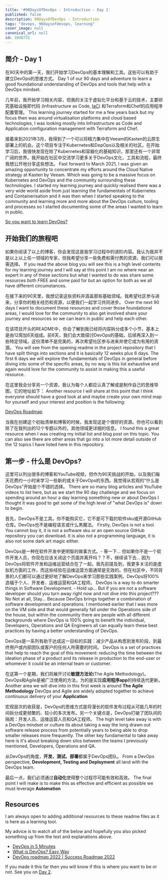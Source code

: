 ```yaml
---
title: '#90DaysOfDevOps - Introduction - Day 1'
published: false
description: 90DaysOfDevOps - Introduction
tags: "devops, 90daysofdevops, learning"
cover_image: null
canonical_url: null
id: 1048731
---
```

## 简介 - Day 1 

在90天中的第一天，我们开始学习DevOps的基本理解和工具。这些可以有助于建立DevOps的思维方式。
Day 1 of our 90 days and adventure to learn a good foundational understanding of DevOps and tools that help with a DevOps mindset. 

几年前，我开始学习相关内容，但我的关注于虚拟化平台和基于云的技术，主要研究基础设施即代码 (Infrastructure as Code, [IaC](https://www.ibm.com/cloud/learn/infrastructure-as-code)) 和Terraform和Chef的应用程序配置管理。
This learning journey started for me a few years back but my focus then was around virtualisation platforms and cloud based technologies, I was looking mostly into Infrastructure as Code and Application configuration management with Terraform and Chef. 

接着来到2021年3月，我得到了一个可以将精力集中在Veeam的Kasten的云原生部署上的机会。这个项目专注于Kubernetes和DepOps以及相关的社区。在开始学习后，我很快发现在除了Kubernetes和容器化的基础知识，那里还有一个非常广阔的世界。我开始在社区中交流学习更多关于DevOps文化、工具和流程，最终我想公开地分享这些想法。
Fast forward to March 2021, I was given an amazing opportunity to concentrate my efforts around the Cloud Native strategy at Kasten by Veeam. Which was going to be a massive focus on Kubernetes and DevOps and the community surrounding these technologies. I started my learning journey and quickly realised there was a very wide world aside from just learning the fundamentals of Kubernetes and Containerisation and it was then when I started speaking to the community and learning more and more about the DevOps culture, tooling and processes so I started documenting some of the areas I wanted to learn in public. 

[So you want to learn DevOps?](https://blog.kasten.io/devops-learning-curve)

## 开始我们的旅程吧

如果你阅读了以上的博客，你会发现这是我学习过程中的进阶内容。我认为我并不是以上以上任一领域的专家，但我希望分享一些免费和需付费的资源，我们可以按需选择。
If you read the above blog you will see this is a high level contents for my learning journey and I will say at this point I am no where near an expert in any of these sections but what I wanted to do was share some resources both FREE and some paid for but an option for both as we all have different circumstances. 

在接下来的90天里，我想记录这些资料并涵盖那些基础领域。我希望社区参与进来，分享你的相关经历和资源，以便我们一起学习共同进步。
Over the next 90 days I want to document these resources and cover those foundational areas, I would love for the community to also get involved share your journey and resources so we can learn in public and help each other. 

在该项目开头的README中，你会了解到我已经将内容拆分成多个小节，基本上是由12周加6天组成。前6天，我们会大致探讨DevOps的基础，后续再深入到一些特定领域。这份清单不是完美的，再次希望社区参与进来并使它成为有用的资源。
You will see from the opening readme in the project repository that I have split things into sections and it is basically 12 weeks plus 6 days. The first 6 days we will explore the fundamentals of DevOps in general before diving into some of the specific areas, by no way is this list exhaustive and again would love for the community to assist in making this a useful resource. 

在这里我会分享另一个资源，我认为每个人都应认真了解或是制作自己的思维导图，它的地址如下：
Another resource I will share at this point that I think everyone should have a good look at and maybe create your own mind map for yourself and your interest and position is the following: 

[DevOps Roadmap](https://roadmap.sh/devops)

当我在创建这个初始清单和博客的时候，我发现这是个很好的资源。你也可以看到除了在我列出的12个专题以外的，其他领域更详细的信息。
I found this a great resource when I was creating my initial list and blog post on this topic. You can also see there are other areas that go into a lot more detail outside of the 12 topics I have listed here in this repository. 

## 第一步 - 什么是 DevOps? 

这里可以列出很多的博客和YouTube视频，但作为90天挑战的开始，以及我们每天花费约一小时来学习一些新的或关于DevOps的东西。我觉得从宏观的“什么是DevOps”开始是个不错的选择。
There are so many blog articles and YouTube videos to list here, but as we start the 90 day challenge and we focus on spending around an hour a day learning something new or about DevOps I thought it was good to get some of the high level of "what DevOps is" down to begin. 

首先，DevOps不是工具。你不能购买它，它不是可下载的软件sku或开源GitHub仓库。DevOps也不是编程语言或什么黑魔法。
Firstly, DevOps is not a tool. You cannot buy it, it is not a software sku or an open source GitHub repository you can download. It is also not a programming language, it is also not some dark art magic either. 

DevOps是一种在软件开发中更明智的做事方式。- 等一下... 但如果你不是一个软件开发人员，你现在应该关闭这个页面并离开吗？？不，继续读下去... 因为DevOps将软件开发和运维运营结合在了一起。我先前提及到，我更多关注的是虚拟机方面的工作，而这些经验在运维运营方面通常是无效的。但在社区中，不同背景的人们都可以通过更好地了解DevOps来学习那些实践案例。DevOps将100%造福于个人、开发者、运维运营和QA工程师。
DevOps is a way to do smarter things in Software Development. - Hold up... But if you are not a software developer should you turn away right now and not dive into this project??? No Not at all, Stay... Because DevOps brings together a combination of software development and operations. I mentioned earlier that I was more on the VM side and that would generally fall under the Operations side of the house, but within the community there are people with all different backgrounds where DevOps is 100% going to benefit the individual, Developers, Operations and QA Engineers all can equally learn these best practices by having a better understanding of DevOps. 

DevOps是一系列有助于达成这一目标的实践：减少产品从构思到发布阶段，到最终用户或内部团队或客户的任何人所需要的时间。
DevOps is a set of practices that help to reach the goal of this movement: reducing the time between the ideation phase of a product and its release in production to the end-user or whomever it could be an internal team or customer. 

在这第一个星期，我们将展开讨论**敏捷方法论**(The Agile Methodology)。DevOps和Agile是被广泛使用的方法，为的是实现**应用程序app**的持续迭代更新。
Another area we will dive into in this first week is around **The Agile Methodology** DevOps and Agile are widely adopted together to achieve continuous delivery of your **Application** 

宏观层次的收获是，DevOps的思维方式是将漫长的软件发布过程从可能几年的时间拆分成更频繁的、较小的多次发布。另一个关键点是，DevOps打破了团队间的隔阂：开发人员、运维运营人员和QA工程师。
The high level take away is with a DevOps mindset or culture its about taking a way the long drawn out software release process from potentially years to being able to drop smaller releases more frequently. The other key fundamental to take away here is it's about breaking down silos between the teams I previously mentioned, Developers, Operations and QA. 

从DevOps的角度，**开发、测试、部署**都属于DevOps团队。
From a DevOps perspective, **Development, Testing and Deployment** all land with the DevOps team. 

最后一点，我们必须通过**自动化**使得整个过程尽可能有效和高效。
The final point I will make is to make this as effective and efficient as possible we must leverage **Automation** 

## Resources 

I am always open to adding additional resources to these readme files as it is here as a learning tool.  

My advice is to watch all of the below and hopefully you also picked something up from the text and explanations above. 

- [DevOps in 5 Minutes](https://www.youtube.com/watch?v=Xrgk023l4lI)
- [What is DevOps? Easy Way](https://www.youtube.com/watch?v=_Gpe1Zn-1fE&t=43s)
- [DevOps roadmap 2022 | Success Roadmap 2022](https://www.youtube.com/watch?v=7l_n97Mt0ko)

If you made it this far then you will know if this is where you want to be or not. See you on [Day 2](day02.md).  

